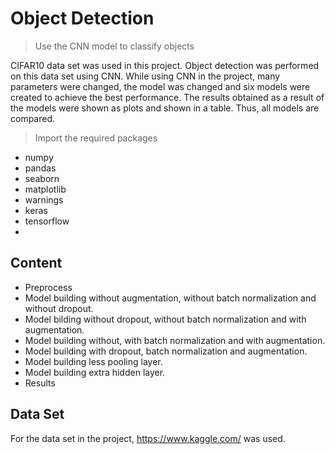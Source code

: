 # Object Detection
>Use the CNN model to classify objects

CIFAR10 data set was used in this project. Object detection was performed on this data set using CNN. While using CNN in the project, many parameters were changed, the model was changed and six models were created to achieve the best performance. The results obtained as a result of the models were shown as plots and shown in a table. Thus, all models are compared.

>Import the required packages
- numpy 
- pandas 
- seaborn 
- matplotlib
- warnings 
- keras
- tensorflow
- 
## Content 
- Preprocess
- Model building without augmentation, without batch normalization and without dropout.
- Model bilding without dropout, without batch normalization and with augmentation.
- Model building without, with batch normalization and with augmentation.
- Model building with dropout, batch normalization and augmentation.
- Model building less pooling layer.
- Model building extra hidden layer.
- Results

## Data Set
For the data set in the project, https://www.kaggle.com/ was used.

